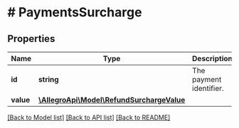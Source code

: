 # # PaymentsSurcharge

## Properties

Name | Type | Description | Notes
------------ | ------------- | ------------- | -------------
**id** | **string** | The payment identifier. | [optional]
**value** | [**\AllegroApi\Model\RefundSurchargeValue**](RefundSurchargeValue.md) |  | [optional]

[[Back to Model list]](../../README.md#models) [[Back to API list]](../../README.md#endpoints) [[Back to README]](../../README.md)
